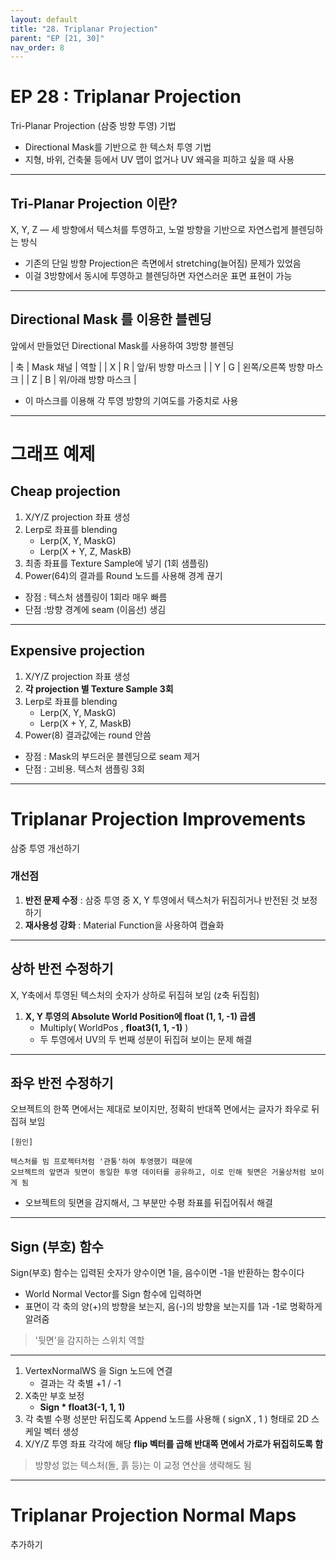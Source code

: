 ```yaml
---
layout: default
title: "28. Triplanar Projection"
parent: "EP [21, 30]"
nav_order: 8
---
```


# EP 28 : Triplanar Projection
Tri-Planar Projection (삼중 방향 투영) 기법

- Directional Mask를 기반으로 한 텍스처 투영 기법
- 지형, 바위, 건축물 등에서 UV 맵이 없거나 UV 왜곡을 피하고 싶을 때 사용

---

## Tri-Planar Projection 이란?
X, Y, Z — 세 방향에서 텍스처를 투영하고, 노멀 방향을 기반으로 자연스럽게 블렌딩하는 방식

- 기존의 단일 방향 Projection은 측면에서 stretching(늘어짐) 문제가 있었음
- 이걸 3방향에서 동시에 투영하고 블렌딩하면 자연스러운 표면 표현이 가능

---

## Directional Mask 를 이용한 블렌딩
앞에서 만들었던 Directional Mask를 사용하여 3방향 블렌딩

| 축 | Mask 채널 | 역할  |
| X | R       | 앞/뒤 방향 마스크  |
| Y | G       | 왼쪽/오른쪽 방향 마스크  |
| Z | B       | 위/아래 방향 마스크 |

- 이 마스크를 이용해 각 투영 방향의 기여도를 가중치로 사용

---

# 그래프 예제

## Cheap projection

1. X/Y/Z projection 좌표 생성
2. Lerp로 좌표를 blending
   - Lerp(X, Y, MaskG)
   - Lerp(X + Y, Z, MaskB)
3. 최종 좌표를 Texture Sample에 넣기 (1회 샘플링)
4. Power(64)의 결과를 Round 노드를 사용해 경계 끊기

- 장점 : 텍스처 샘플링이 1회라 매우 빠름
- 단점 :방향 경계에 seam (이음선) 생김

---

## Expensive projection
1. X/Y/Z projection 좌표 생성
2. **각 projection 별 Texture Sample 3회**
3. Lerp로 좌표를 blending
   - Lerp(X, Y, MaskG)
   - Lerp(X + Y, Z, MaskB)
4. Power(8) 결과값에는 round 안씀

- 장점 : Mask의 부드러운 블렌딩으로 seam 제거
- 단점 : 고비용. 텍스처 샘플링 3회

---

# Triplanar Projection Improvements
삼중 투영 개선하기

### 개선점
1. **반전 문제 수정** : 삼중 투영 중 X, Y 투영에서 텍스처가 뒤집히거나 반전된 것 보정하기
2. **재사용성 강화** : Material Function을 사용하여 캡슐화

---

## 상하 반전 수정하기
X, Y축에서 투영된 텍스처의 숫자가 상하로 뒤집혀 보임 (z축 뒤집힘)

1. **X, Y 투영의 Absolute World Position에 float (1, 1, -1) 곱셈**
    - Multiply( WorldPos , **float3(1, 1, -1)** )
    - 두 투영에서 UV의 두 번째 성분이 뒤집혀 보이는 문제 해결

---

## 좌우 반전 수정하기
오브젝트의 한쪽 면에서는 제대로 보이지만, 정확히 반대쪽 면에서는 글자가 좌우로 뒤집혀 보임

```
[원인]

텍스처를 빔 프로젝터처럼 '관통'하여 투영했기 때문에
오브젝트의 앞면과 뒷면이 동일한 투영 데이터를 공유하고, 이로 인해 뒷면은 거울상처럼 보이게 됨
```
- 오브젝트의 뒷면을 감지해서, 그 부분만 수평 좌표를 뒤집어줘서 해결

---

## Sign (부호) 함수
Sign(부호) 함수는 입력된 숫자가 양수이면 1을, 음수이면 -1을 반환하는 함수이다

- World Normal Vector를 Sign 함수에 입력하면
- 표면이 각 축의 양(+)의 방향을 보는지, 음(-)의 방향을 보는지를 1과 -1로 명확하게 알려줌

> '뒷면'을 감지하는 스위치 역할

---

1. VertexNormalWS 을 Sign 노드에 연결
    - 결과는 각 축별 +1 / -1
2. X축만 부호 보정
    - **Sign * float3(-1, 1, 1)**
3. 각 축별 수평 성분만 뒤집도록 Append 노드를 사용해 ( signX , 1 ) 형태로 2D 스케일 벡터 생성
4. X/Y/Z 투영 좌표 각각에 해당 **flip 벡터를 곱해 반대쪽 면에서 가로가 뒤집히도록 함**

> 방향성 없는 텍스처(돌, 흙 등)는 이 교정 연산을 생략해도 됨

---

# Triplanar Projection Normal Maps
추가하기

